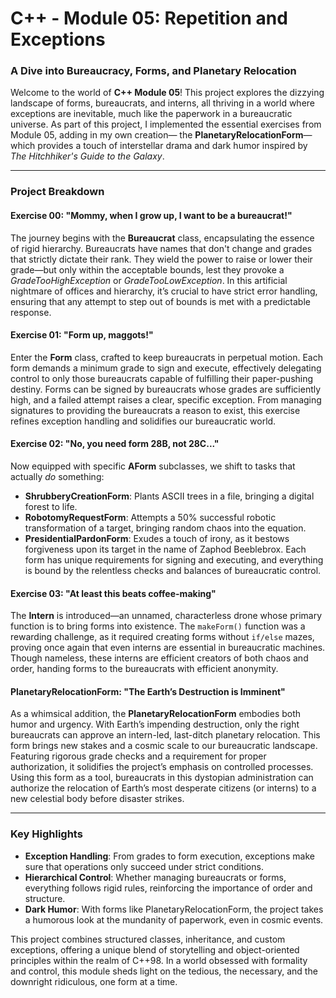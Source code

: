 # C++ - Module 05: Repetition and Exceptions

### A Dive into Bureaucracy, Forms, and Planetary Relocation

Welcome to the world of **C++ Module 05**! This project explores the dizzying landscape of forms, bureaucrats, and interns, all thriving in a world where exceptions are inevitable, much like the paperwork in a bureaucratic universe. As part of this project, I implemented the essential exercises from Module 05, adding in my own creation— the **PlanetaryRelocationForm**—which provides a touch of interstellar drama and dark humor inspired by *The Hitchhiker's Guide to the Galaxy*.

---

### Project Breakdown

#### Exercise 00: "Mommy, when I grow up, I want to be a bureaucrat!"
The journey begins with the **Bureaucrat** class, encapsulating the essence of rigid hierarchy. Bureaucrats have names that don't change and grades that strictly dictate their rank. They wield the power to raise or lower their grade—but only within the acceptable bounds, lest they provoke a *GradeTooHighException* or *GradeTooLowException*. In this artificial nightmare of offices and hierarchy, it’s crucial to have strict error handling, ensuring that any attempt to step out of bounds is met with a predictable response. 

#### Exercise 01: "Form up, maggots!"
Enter the **Form** class, crafted to keep bureaucrats in perpetual motion. Each form demands a minimum grade to sign and execute, effectively delegating control to only those bureaucrats capable of fulfilling their paper-pushing destiny. Forms can be signed by bureaucrats whose grades are sufficiently high, and a failed attempt raises a clear, specific exception. From managing signatures to providing the bureaucrats a reason to exist, this exercise refines exception handling and solidifies our bureaucratic world.

#### Exercise 02: "No, you need form 28B, not 28C..."
Now equipped with specific **AForm** subclasses, we shift to tasks that actually *do* something:
- **ShrubberyCreationForm**: Plants ASCII trees in a file, bringing a digital forest to life.
- **RobotomyRequestForm**: Attempts a 50% successful robotic transformation of a target, bringing random chaos into the equation.
- **PresidentialPardonForm**: Exudes a touch of irony, as it bestows forgiveness upon its target in the name of Zaphod Beeblebrox.
Each form has unique requirements for signing and executing, and everything is bound by the relentless checks and balances of bureaucratic control. 

#### Exercise 03: "At least this beats coffee-making"
The **Intern** is introduced—an unnamed, characterless drone whose primary function is to bring forms into existence. The `makeForm()` function was a rewarding challenge, as it required creating forms without `if/else` mazes, proving once again that even interns are essential in bureaucratic machines. Though nameless, these interns are efficient creators of both chaos and order, handing forms to the bureaucrats with efficient anonymity.

#### PlanetaryRelocationForm: "The Earth’s Destruction is Imminent"
As a whimsical addition, the **PlanetaryRelocationForm** embodies both humor and urgency. With Earth’s impending destruction, only the right bureaucrats can approve an intern-led, last-ditch planetary relocation. This form brings new stakes and a cosmic scale to our bureaucratic landscape. Featuring rigorous grade checks and a requirement for proper authorization, it solidifies the project’s emphasis on controlled processes. Using this form as a tool, bureaucrats in this dystopian administration can authorize the relocation of Earth’s most desperate citizens (or interns) to a new celestial body before disaster strikes. 

---

### Key Highlights
- **Exception Handling**: From grades to form execution, exceptions make sure that operations only succeed under strict conditions.
- **Hierarchical Control**: Whether managing bureaucrats or forms, everything follows rigid rules, reinforcing the importance of order and structure.
- **Dark Humor**: With forms like PlanetaryRelocationForm, the project takes a humorous look at the mundanity of paperwork, even in cosmic events.

This project combines structured classes, inheritance, and custom exceptions, offering a unique blend of storytelling and object-oriented principles within the realm of C++98. In a world obsessed with formality and control, this module sheds light on the tedious, the necessary, and the downright ridiculous, one form at a time.
